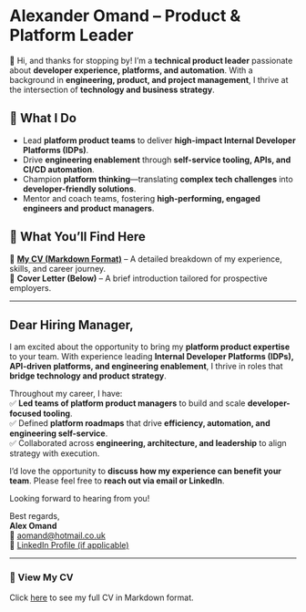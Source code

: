 # Alexander Omand – Product & Platform Leader

👋 Hi, and thanks for stopping by! I’m a **technical product leader** passionate about **developer experience, platforms, and automation**. With a background in **engineering, product, and project management**, I thrive at the intersection of **technology and business strategy**.

## 🚀 What I Do
- Lead **platform product teams** to deliver **high-impact Internal Developer Platforms (IDPs)**.
- Drive **engineering enablement** through **self-service tooling, APIs, and CI/CD automation**.
- Champion **platform thinking**—translating **complex tech challenges** into **developer-friendly solutions**.
- Mentor and coach teams, fostering **high-performing, engaged engineers and product managers**.

## 🎯 What You’ll Find Here
📄 [**My CV (Markdown Format)**](alex-cv.md) – A detailed breakdown of my experience, skills, and career journey.  
📜 **Cover Letter (Below)** – A brief introduction tailored for prospective employers.  

---

## **Dear Hiring Manager,**  

I am excited about the opportunity to bring my **platform product expertise** to your team. With experience leading **Internal Developer Platforms (IDPs), API-driven platforms, and engineering enablement**, I thrive in roles that **bridge technology and product strategy**.  

Throughout my career, I have:  
✅ **Led teams of platform product managers** to build and scale **developer-focused tooling**.  
✅ Defined **platform roadmaps** that drive **efficiency, automation, and engineering self-service**.  
✅ Collaborated across **engineering, architecture, and leadership** to align strategy with execution.  

I’d love the opportunity to **discuss how my experience can benefit your team**. Please feel free to **reach out via email or LinkedIn**.  

Looking forward to hearing from you!  

Best regards,  
**Alex Omand**  
📧 [aomand@hotmail.co.uk](mailto:aomand@hotmail.co.uk)  
💼 [LinkedIn Profile (if applicable)](https://www.linkedin.com/in/yourprofile/)  

---

### **🔗 View My CV**
Click [here](alex-cv.md) to see my full CV in Markdown format.